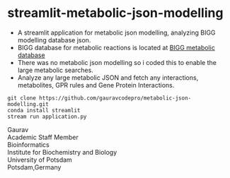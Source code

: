 # streamlit-metabolic-json-modelling

- A streamlit application for metabolic json modelling, analyzing BIGG modelling database json.
- BIGG database for metabolic reactions is located at [BIGG metabolic database](http://bigg.ucsd.edu/)
- There was no metabolic json modelling so i coded this to enable the large metabolic searches.
- Analyze any large metabolic JSON and fetch any interactions, metabolites, GPR rules and Gene Protein Interactions. 
```
git clone https://github.com/gauravcodepro/metabolic-json-modelling.git
conda install streamlit
stream run application.py
```

Gaurav \
Academic Staff Member \
Bioinformatics \
Institute for Biochemistry and Biology \
University of Potsdam \
Potsdam,Germany

